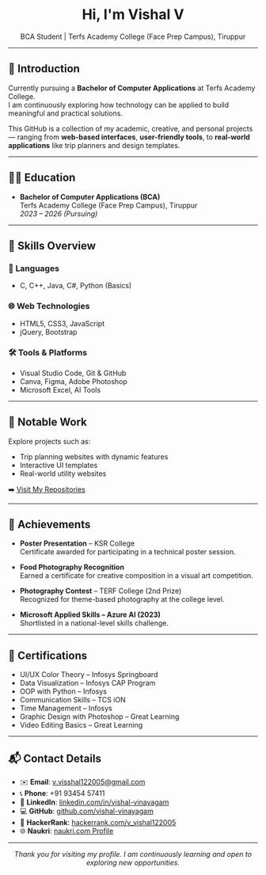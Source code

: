 <!-- Vishal V | Professional GitHub Profile README -->

<h1 align="center">Hi, I'm Vishal V</h1>
<p align="center">BCA Student | Terfs Academy College (Face Prep Campus), Tiruppur</p>

---

## 📘 Introduction

Currently pursuing a **Bachelor of Computer Applications** at Terfs Academy College.  
I am continuously exploring how technology can be applied to build meaningful and practical solutions.

This GitHub is a collection of my academic, creative, and personal projects — ranging from **web-based interfaces**, **user-friendly tools**, to **real-world applications** like trip planners and design templates.

---

## 🧑‍🎓 Education

- **Bachelor of Computer Applications (BCA)**  
  Terfs Academy College (Face Prep Campus), Tiruppur  
  *2023 – 2026 (Pursuing)*

---

## 🧠 Skills Overview

### 📌 Languages
- C, C++, Java, C#, Python (Basics)

### 🌐 Web Technologies
- HTML5, CSS3, JavaScript  
- jQuery, Bootstrap

### 🛠 Tools & Platforms
- Visual Studio Code, Git & GitHub  
- Canva, Figma, Adobe Photoshop  
- Microsoft Excel, AI Tools

---

## 📂 Notable Work

Explore projects such as:

- Trip planning websites with dynamic features  
- Interactive UI templates  
- Real-world utility websites  

➡️ [Visit My Repositories](https://github.com/vishal-vinayagam?tab=repositories)

---

## 🏅 Achievements

- **Poster Presentation** – KSR College  
  Certificate awarded for participating in a technical poster session.

- **Food Photography Recognition**  
  Earned a certificate for creative composition in a visual art competition.

- **Photography Contest** – TERF College (2nd Prize)  
  Recognized for theme-based photography at the college level.

- **Microsoft Applied Skills – Azure AI (2023)**  
  Shortlisted in a national-level skills challenge.

---

## 📜 Certifications

- UI/UX Color Theory – Infosys Springboard  
- Data Visualization – Infosys CAP Program  
- OOP with Python – Infosys  
- Communication Skills – TCS iON  
- Time Management – Infosys  
- Graphic Design with Photoshop – Great Learning  
- Video Editing Basics – Great Learning

---

## 📬 Contact Details

- ✉️ **Email**: [v.visshal122005@gmail.com](mailto:v.visshal122005@gmail.com)  
- 📞 **Phone**: +91 93454 57411  
- 🔗 **LinkedIn**: [linkedin.com/in/vishal-vinayagam](https://www.linkedin.com/in/vishal-vinayagam)  
- 💻 **GitHub**: [github.com/vishal-vinayagam](https://github.com/vishal-vinayagam)  
- 🧠 **HackerRank**: [hackerrank.com/v_vishal122005](https://www.hackerrank.com/profile/v_vishal122005)  
- 🌐 **Naukri**: [naukri.com Profile](https://www.naukri.com/mnjuser/profile?id=&altresid)

---

<p align="center"><em>Thank you for visiting my profile. I am continuously learning and open to exploring new opportunities.</em></p>
